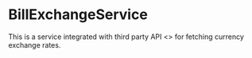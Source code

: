 # BillExchangeService

This is a service integrated with third party API <> for fetching currency exchange rates.